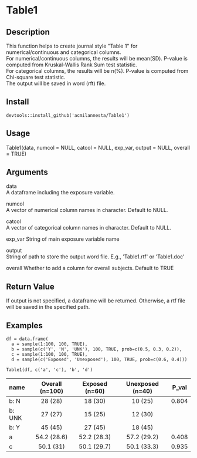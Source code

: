 # Table1

## Description
This function helps to create journal style "Table 1" for numerical/continuous and categorical columns. 
<br/>For numerical/continuous columns, the results will be mean(SD). P-value is computed from Kruskal-Wallis Rank Sum test statistic.
<br/>For categorical columns, the results will be n(%). P-value is computed from Chi-square test statistic.
<br/>The output will be saved in word (rft) file.

## Install
`devtools::install_github('acmilannesta/Table1')`

## Usage
Table1(data, numcol = NULL, catcol = NULL, exp_var, output = NULL, overall = TRUE)

## Arguments
data	
A dataframe including the exposure variable.

numcol	
A vector of numerical column names in character. Default to NULL.

catcol	
A vector of categorical column names in character. Default to NULL.

exp_var	
String of main exposure variable name

output	
String of path to store the output word file. E.g., 'Table1.rtf' or 'Table1.doc'

overall	
Whether to add a column for overall subjects. Default to TRUE


## Return Value
If output is not specified, a dataframe will be returned. Otherwise, a rtf file will be saved in the specified path.

## Examples
```
df = data.frame(
  a = sample(1:100, 100, TRUE),
  b = sample(c('Y', 'N', 'UNK'), 100, TRUE, prob=c(0.5, 0.3, 0.2)),
  c = sample(1:100, 100, TRUE),
  d = sample(c('Exposed', 'Unexposed'), 100, TRUE, prob=c(0.6, 0.4)))

Table1(df, c('a', 'c'), 'b', 'd')
```



|name |Overall (n=100) |Exposed (n=60) |Unexposed (n=40)  |   P_val
|:-------------|:-------------:|:-----:|:-----------:|:------------:|
|b: N      |   28 (28)       | 18 (30)        |  10 (25)    | 0.804|
|b: UNK    |   27 (27)    |    15 (25)        |  12 (30)||
|b: Y      |   45 (45)       | 27 (45)       |   18 (45)||
|a        |    54.2 (28.6)  |  52.2 (28.3)   |   57.2 (29.2) |0.408|
|c         |   50.1 (31)   | 50.1 (29.7)    |    50.1 (33.3) |0.935|
